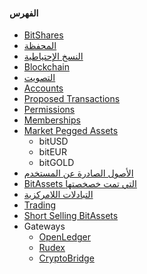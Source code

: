 #### الفهرس

- [BitShares](introduction/bitshares.md)
- [المحفظة](introduction/wallets.md)
- [النسخ الإحتياطية](introduction/backups.md)
- [Blockchain](introduction/blockchain.md)
- [التصويت](voting.md)
- [Accounts](accounts/general.md)
- [Proposed Transactions](accounts/proposed.md)
- [Permissions](accounts/permissions.md)
- [Memberships](accounts/membership.md)
- [Market Pegged Assets](assets/mpa.md) 
    - bitUSD
    - bitEUR
    - bitGOLD
- [الأصول الصادرة عن المستخدم](assets/uia.md)
- [BitAssets التي تمت خصخصتها](assets/privbitassets.md)
- [التبادلات اللامركزية](dex/introduction.md)
- [Trading](dex/trading.md)
- [Short Selling BitAssets](dex/shorting.md)
- Gateways 
    - [OpenLedger](gateways/openledger.md)
    - [Rudex](gateways/rudex.md)
    - [CryptoBridge](gateways/cryptobridge.md)